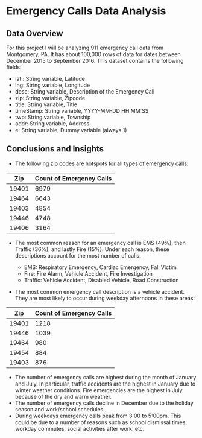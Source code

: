 # Emergency Calls Data Analysis

## Data Overview
For this project I will be analyzing 911 emergency call data from Montgomery, PA. It has about 100,000 rows of data for dates between December 2015 to September 2016.
This dataset contains the following fields:

* lat : String variable, Latitude
* lng: String variable, Longitude
* desc: String variable, Description of the Emergency Call
* zip: String variable, Zipcode
* title: String variable, Title
* timeStamp: String variable, YYYY-MM-DD HH:MM:SS
* twp: String variable, Township
* addr: String variable, Address
* e: String variable, Dummy variable (always 1)

## Conclusions and Insights

* The following zip codes are hotspots for all types of emergency calls: 

|Zip|Count of Emergency Calls|
|-------|---------------------------|
| 19401 | 6979                      |
| 19464 | 6643                      |
| 19403 | 4854                      |
| 19446 | 4748                      |
| 19406 | 3164                      |


* The most common reason for an emergency call is EMS (49%), then Traffic (36%), and lastly Fire (15%). Under each reason, these descriptions account for the most number of calls:
  * EMS: Respiratory Emergency, Cardiac Emergency, Fall Victim
  * Fire: Fire Alarm, Vehicle Accident, Fire Investigation
  * Traffic: Vehicle Accident, Disabled Vehicle, Road Construction

* The most common emergency call description is a vehicle accident. They are most likely to occur during weekday afternoons in these areas:

|Zip|Count of Emergency Calls|
|-------|---------------------------|
| 19401 | 1218                      |
| 19446 | 1039                      |
| 19464 | 980                      |
| 19454 | 884                      |
| 19403 | 876                      |

* The number of emergency calls are highest during the month of January and July. In particular, traffic accidents are the highest in January due to winter weather conditions. Fire emergencies are the highest in July because of the dry and warm weather.
* The number of emergency calls decline in December due to the holiday season and work/school schedules.
* During weekdays emergency calls peak from 3:00 to 5:00pm. This could be due to a number of reasons such as school dismissal times, workday commutes, social activities after work. etc.
